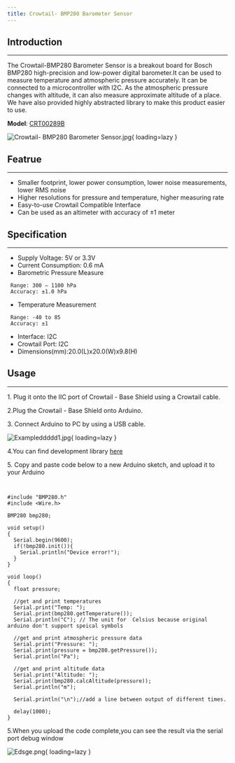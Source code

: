 ```yaml
---
title: Crowtail- BMP280 Barometer Sensor
---
```


## Introduction
------------

The Crowtail-BMP280 Barometer Sensor is a breakout board for Bosch BMP280 high-precision and low-power digital barometer.It can be used to measure temperature and atmospheric pressure accurately. It can be connected to a microcontroller with I2C. As the atmospheric pressure changes with altitude, it can also measure approximate altitude of a place. We have also provided highly abstracted library to make this product easier to use.

**Model**: [CRT00289B](https://www.elecrow.com/catalog/product/view/id/3032/)

![Crowtail- BMP280 Barometer Sensor.jpg](https://wiki.elecrow.com/images/thumb/2/27/Crowtail-_BMP280_Barometer_Sensor.jpg/500px-Crowtail-_BMP280_Barometer_Sensor.jpg){ loading=lazy }

## Featrue
-------

- Smaller footprint, lower power consumption, lower noise measurements, lower RMS noise
- Higher resolutions for pressure and temperature, higher measuring rate
- Easy-to-use Crowtail Compatible Interface
- Can be used as an altimeter with accuracy of ±1 meter

## Specification
-------------

- Supply Voltage: 5V or 3.3V
- Current Consumption: 0.6 mA
- Barometric Pressure Measure

```
 Range: 300 – 1100 hPa
 Accuracy: ±1.0 hPa
```

- Temperature Measurement

```
 Range: -40 to 85
 Accuracy: ±1
```

- Interface: I2C
- Crowtail Port: I2C
- Dimensions(mm):20.0(L)x20.0(W)x9.8(H)

## **Usage**
---------

1\. Plug it onto the IIC port of Crowtail - Base Shield using a Crowtail cable.

2.Plug the Crowtail - Base Shield onto Arduino.

3\. Connect Arduino to PC by using a USB cable.

![Exampleddddd1.jpg](https://wiki.elecrow.com/images/thumb/a/aa/Exampleddddd1.jpg/600px-Exampleddddd1.jpg){ loading=lazy }

4.You can find development library [here](./files/BMP280-zip.md)

5\. Copy and paste code below to a new Arduino sketch, and upload it to your Arduino

```


#include "BMP280.h"
#include <Wire.h>

BMP280 bmp280;

void setup()
{
  Serial.begin(9600);
  if(!bmp280.init()){
    Serial.println("Device error!");
  }
}

void loop()
{
  float pressure;
  
  //get and print temperatures
  Serial.print("Temp: ");
  Serial.print(bmp280.getTemperature());
  Serial.println("C"); // The unit for  Celsius because original arduino don't support speical symbols
  
  //get and print atmospheric pressure data
  Serial.print("Pressure: ");
  Serial.print(pressure = bmp280.getPressure());
  Serial.println("Pa");
  
  //get and print altitude data
  Serial.print("Altitude: ");
  Serial.print(bmp280.calcAltitude(pressure));
  Serial.println("m");
  
  Serial.println("\n");//add a line between output of different times.

  delay(1000);
}
```

5.When you upload the code complete,you can see the result via the serial port debug window

![Edsge.png](https://wiki.elecrow.com/images/a/a1/Edsge.png){ loading=lazy }